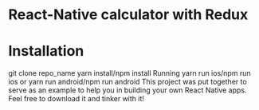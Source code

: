 # React-Native calculator with Redux

# Installation
git clone repo_name
yarn install/npm install
Running
yarn run ios/npm run ios or yarn run android/npm run android
This project was put together to serve as an example to help you in building your own React Native apps. Feel free to download it and tinker with it!

